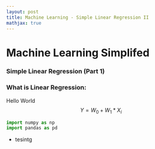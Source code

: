 ```yaml
---
layout: post
title: Machine Learning - Simple Linear Regression II
mathjax: true
---
```


# Machine Learning Simplifed
### Simple Linear Regression (Part 1) 


### What is Linear Regression:
Hello World
$$ Y = W_0 + W_1 * X_i $$

```python
import numpy as np
import pandas as pd
```

* tesintg
